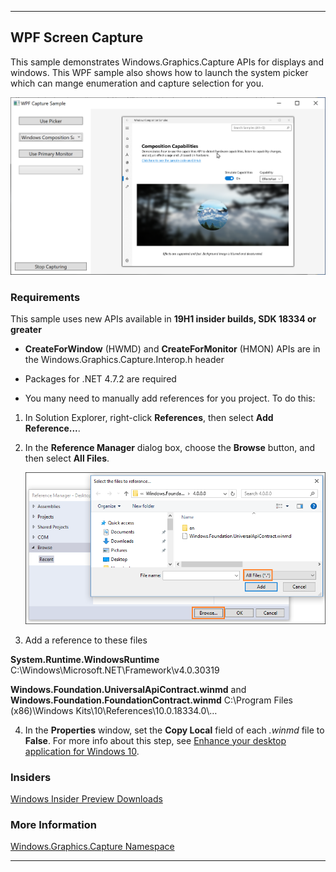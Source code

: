 ----
## WPF Screen Capture

This sample demonstrates Windows.Graphics.Capture APIs for displays and windows.  This WPF sample also shows how to launch the system picker which can mange enumeration and capture selection for you.

 ![Capture Selection](Images/WPFCapture.png)
 

### Requirements

This sample uses new APIs available in **19H1 insider builds, SDK 18334 or greater**

 - **CreateForWindow** (HWMD) and **CreateForMonitor** (HMON) APIs are in the Windows.Graphics.Capture.Interop.h header

 - Packages for .NET 4.7.2 are required
 - You many need to manually add references for you project.  To do this:  
1. In Solution Explorer, right-click **References**, then select **Add Reference...**.
2. In the **Reference Manager** dialog box, choose the **Browse** button, and then select  **All Files**.

    ![Reference dialog box](Images/browse-references.png)

3. Add a reference to these files 


  **System.Runtime.WindowsRuntime**
C:\Windows\Microsoft.NET\Framework\v4.0.30319

  **Windows.Foundation.UniversalApiContract.winmd** and **Windows.Foundation.FoundationContract.winmd**
C:\Program Files (x86)\Windows Kits\10\References\10.0.18334.0\…


4. In the **Properties** window, set the **Copy Local** field of each *.winmd* file to **False**.
   For more info about this step, see [Enhance your desktop application for Windows 10](/windows/uwp/porting/desktop-to-uwp-enhance).




### Insiders

[Windows Insider Preview Downloads](https://www.microsoft.com/en-us/software-download/windowsinsiderpreviewSDK)

### More Information

[Windows.Graphics.Capture Namespace](https://docs.microsoft.com/uwp/api/windows.graphics.capture)

----

